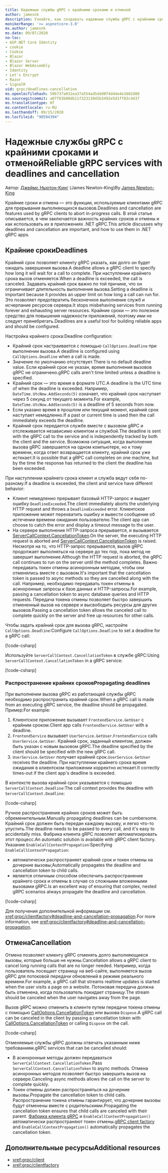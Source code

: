 ```yaml
---
title: Надежные службы gRPC с крайними сроками и отменой
author: jamesnk
description: Узнайте, как создавать надежные службы gRPC с крайними сроками и отменой в .NET.
monikerRange: '>= aspnetcore-3.0'
ms.author: jamesnk
ms.date: 09/07/2020
no-loc:
- ASP.NET Core Identity
- cookie
- Cookie
- Blazor
- Blazor Server
- Blazor WebAssembly
- Identity
- Let's Encrypt
- Razor
- SignalR
uid: grpc/deadlines-cancellation
ms.openlocfilehash: 59b737a032ea37a554ad5ddd0f4d44e4e1602d88
ms.sourcegitcommit: a07f83b00db11f32313045b3492e5d1ff83c4437
ms.translationtype: HT
ms.contentlocale: ru-RU
ms.lasthandoff: 09/15/2020
ms.locfileid: "90594394"
---
```

# <a name="reliable-grpc-services-with-deadlines-and-cancellation"></a><span data-ttu-id="1cd49-103">Надежные службы gRPC с крайними сроками и отменой</span><span class="sxs-lookup"><span data-stu-id="1cd49-103">Reliable gRPC services with deadlines and cancellation</span></span>

<span data-ttu-id="1cd49-104">Автор: [Джеймс Ньютон-Кинг](https://twitter.com/jamesnk) (James Newton-King)</span><span class="sxs-lookup"><span data-stu-id="1cd49-104">By [James Newton-King](https://twitter.com/jamesnk)</span></span>

<span data-ttu-id="1cd49-105">Крайние сроки и отмена — это функции, используемые клиентами gRPC для прерывания выполняющихся вызовов.</span><span class="sxs-lookup"><span data-stu-id="1cd49-105">Deadlines and cancellation are features used by gRPC clients to abort in-progress calls.</span></span> <span data-ttu-id="1cd49-106">В этой статье описывается, в чем заключается важность крайних сроков и отмены и как использовать их в приложениях .NET gRPC.</span><span class="sxs-lookup"><span data-stu-id="1cd49-106">This article discusses why deadlines and cancellation are important, and how to use them in .NET gRPC apps.</span></span>

## <a name="deadlines"></a><span data-ttu-id="1cd49-107">Крайние сроки</span><span class="sxs-lookup"><span data-stu-id="1cd49-107">Deadlines</span></span>

<span data-ttu-id="1cd49-108">Крайний срок позволяет клиенту gRPC указать, как долго он будет ожидать завершения вызова.</span><span class="sxs-lookup"><span data-stu-id="1cd49-108">A deadline allows a gRPC client to specify how long it will wait for a call to complete.</span></span> <span data-ttu-id="1cd49-109">При наступлении крайнего срока вызов отменяется.</span><span class="sxs-lookup"><span data-stu-id="1cd49-109">When a deadline is exceeded, the call is canceled.</span></span> <span data-ttu-id="1cd49-110">Задавать крайний срок важно по той причине, что он ограничивает длительность выполнения вызова.</span><span class="sxs-lookup"><span data-stu-id="1cd49-110">Setting a deadline is important because it provides an upper limit on how long a call can run for.</span></span> <span data-ttu-id="1cd49-111">Это позволяет предотвратить бесконечное выполнение служб и исчерпание ресурсов сервера.</span><span class="sxs-lookup"><span data-stu-id="1cd49-111">It stops misbehaving services from running forever and exhausting server resources.</span></span> <span data-ttu-id="1cd49-112">Крайние сроки — это полезное средство для повышения надежности приложений, поэтому ими не следует пренебрегать.</span><span class="sxs-lookup"><span data-stu-id="1cd49-112">Deadlines are a useful tool for building reliable apps and should be configured.</span></span>

<span data-ttu-id="1cd49-113">Настройка крайнего срока:</span><span class="sxs-lookup"><span data-stu-id="1cd49-113">Deadline configuration:</span></span>

* <span data-ttu-id="1cd49-114">Крайний срок настраивается с помощью `CallOptions.Deadline` при выполнении вызова.</span><span class="sxs-lookup"><span data-stu-id="1cd49-114">A deadline is configured using `CallOptions.Deadline` when a call is made.</span></span>
* <span data-ttu-id="1cd49-115">Значение по умолчанию отсутствует.</span><span class="sxs-lookup"><span data-stu-id="1cd49-115">There is no default deadline value.</span></span> <span data-ttu-id="1cd49-116">Если крайний срок не указан, время выполнения вызовов gRPC не ограничено.</span><span class="sxs-lookup"><span data-stu-id="1cd49-116">gRPC calls aren't time limited unless a deadline is specified.</span></span>
* <span data-ttu-id="1cd49-117">Крайний срок — это время в формате UTC.</span><span class="sxs-lookup"><span data-stu-id="1cd49-117">A deadline is the UTC time of when the deadline is exceeded.</span></span> <span data-ttu-id="1cd49-118">Например, `DateTime.UtcNow.AddSeconds(5)` означает, что крайний срок наступает через 5 секунд от текущего момента.</span><span class="sxs-lookup"><span data-stu-id="1cd49-118">For example, `DateTime.UtcNow.AddSeconds(5)` is a deadline of 5 seconds from now.</span></span>
* <span data-ttu-id="1cd49-119">Если указано время в прошлом или текущий момент, крайний срок наступает немедленно.</span><span class="sxs-lookup"><span data-stu-id="1cd49-119">If a past or current time is used then the call immediately exceeds the deadline.</span></span>
* <span data-ttu-id="1cd49-120">Крайний срок передается службе вместе с вызовом gRPC и отслеживается независимо клиентом и службой.</span><span class="sxs-lookup"><span data-stu-id="1cd49-120">The deadline is sent with the gRPC call to the service and is independently tracked by both the client and the service.</span></span> <span data-ttu-id="1cd49-121">Возможна ситуация, когда выполнение вызова gRPC завершается на одном компьютере, но к тому времени, когда ответ возвращается клиенту, крайний срок уже истекает.</span><span class="sxs-lookup"><span data-stu-id="1cd49-121">It is possible that a gRPC call completes on one machine, but by the time the response has returned to the client the deadline has been exceeded.</span></span>

<span data-ttu-id="1cd49-122">При наступлении крайнего срока клиент и служба ведут себя по-разному.</span><span class="sxs-lookup"><span data-stu-id="1cd49-122">If a deadline is exceeded, the client and service have different behavior:</span></span>

* <span data-ttu-id="1cd49-123">Клиент немедленно прерывает базовый HTTP-запрос и выдает ошибку `DeadlineExceeded`.</span><span class="sxs-lookup"><span data-stu-id="1cd49-123">The client immediately aborts the underlying HTTP request and throws a `DeadlineExceeded` error.</span></span> <span data-ttu-id="1cd49-124">Клиентское приложение может перехватить ошибку и вывести сообщение об истечении времени ожидания пользователю.</span><span class="sxs-lookup"><span data-stu-id="1cd49-124">The client app can choose to catch the error and display a timeout message to the user.</span></span>
* <span data-ttu-id="1cd49-125">На сервере выполнение HTTP-запроса прерывается, и вызывается [ServerCallContext.CancellationToken](xref:System.Threading.CancellationToken).</span><span class="sxs-lookup"><span data-stu-id="1cd49-125">On the server, the executing HTTP request is aborted and [ServerCallContext.CancellationToken](xref:System.Threading.CancellationToken) is raised.</span></span> <span data-ttu-id="1cd49-126">Несмотря на то, что HTTP-запрос прерывается, вызов gRPC продолжает выполняться на сервере до тех пор, пока метод не завершит выполнение.</span><span class="sxs-lookup"><span data-stu-id="1cd49-126">Although the HTTP request is aborted, the gRPC call continues to run on the server until the method completes.</span></span> <span data-ttu-id="1cd49-127">Важно передавать токен отмены асинхронным методам, чтобы они отменялись вместе с вызовом.</span><span class="sxs-lookup"><span data-stu-id="1cd49-127">It's important that the cancellation token is passed to async methods so they are cancelled along with the call.</span></span> <span data-ttu-id="1cd49-128">Например, необходимо передавать токен отмены в асинхронные запросы к базе данных и HTTP-запросы.</span><span class="sxs-lookup"><span data-stu-id="1cd49-128">For example, passing a cancellation token to async database queries and HTTP requests.</span></span> <span data-ttu-id="1cd49-129">Передача токена отмены позволяет быстро завершить отмененный вызов на сервере и высвободить ресурсы для других вызовов.</span><span class="sxs-lookup"><span data-stu-id="1cd49-129">Passing a cancellation token allows the canceled call to complete quickly on the server and free up resources for other calls.</span></span>

<span data-ttu-id="1cd49-130">Чтобы задать крайний срок для вызова gRPC, настройте `CallOptions.Deadline`:</span><span class="sxs-lookup"><span data-stu-id="1cd49-130">Configure `CallOptions.Deadline` to set a deadline for a gRPC call:</span></span>

[!code-csharp[](~/grpc/deadlines-cancellation/deadline-client.cs?highlight=7,12)]

<span data-ttu-id="1cd49-131">Используйте `ServerCallContext.CancellationToken` в службе gRPC:</span><span class="sxs-lookup"><span data-stu-id="1cd49-131">Using `ServerCallContext.CancellationToken` in a gRPC service:</span></span>

[!code-csharp[](~/grpc/deadlines-cancellation/deadline-server.cs?highlight=5)]

### <a name="propagating-deadlines"></a><span data-ttu-id="1cd49-132">Распространение крайних сроков</span><span class="sxs-lookup"><span data-stu-id="1cd49-132">Propagating deadlines</span></span>

<span data-ttu-id="1cd49-133">При выполнении вызова gRPC из работающей службы gRPC необходимо распространить крайний срок.</span><span class="sxs-lookup"><span data-stu-id="1cd49-133">When a gRPC call is made from an executing gRPC service, the deadline should be propagated.</span></span> <span data-ttu-id="1cd49-134">Пример:</span><span class="sxs-lookup"><span data-stu-id="1cd49-134">For example:</span></span>

1. <span data-ttu-id="1cd49-135">Клиентское приложение вызывает `FrontendService.GetUser` с крайним сроком.</span><span class="sxs-lookup"><span data-stu-id="1cd49-135">Client app calls `FrontendService.GetUser` with a deadline.</span></span>
2. <span data-ttu-id="1cd49-136">`FrontendService` вызывает `UserService.GetUser`.</span><span class="sxs-lookup"><span data-stu-id="1cd49-136">`FrontendService` calls `UserService.GetUser`.</span></span> <span data-ttu-id="1cd49-137">Крайний срок, заданный клиентом, должен быть указан с новым вызовом gRPC.</span><span class="sxs-lookup"><span data-stu-id="1cd49-137">The deadline specified by the client should be specified with the new gRPC call.</span></span>
3. <span data-ttu-id="1cd49-138">`UserService.GetUser` получает крайний срок.</span><span class="sxs-lookup"><span data-stu-id="1cd49-138">`UserService.GetUser` receives the deadline.</span></span> <span data-ttu-id="1cd49-139">При наступлении крайнего срока время ожидания в клиентском приложении корректно истекает.</span><span class="sxs-lookup"><span data-stu-id="1cd49-139">It correctly times-out if the client app's deadline is exceeded.</span></span>

<span data-ttu-id="1cd49-140">В контексте вызова крайний срок указывается с помощью `ServerCallContext.Deadline`:</span><span class="sxs-lookup"><span data-stu-id="1cd49-140">The call context provides the deadline with `ServerCallContext.Deadline`:</span></span>

[!code-csharp[](~/grpc/deadlines-cancellation/deadline-propagate.cs?highlight=7)]

<span data-ttu-id="1cd49-141">Ручное распространение крайних сроков может быть обременительным.</span><span class="sxs-lookup"><span data-stu-id="1cd49-141">Manually propagating deadlines can be cumbersome.</span></span> <span data-ttu-id="1cd49-142">Крайний срок должен быть передан каждому вызову, и легко что-то упустить.</span><span class="sxs-lookup"><span data-stu-id="1cd49-142">The deadline needs to be passed to every call, and it's easy to accidentally miss.</span></span> <span data-ttu-id="1cd49-143">Фабрика клиента gRPC позволяет автоматизировать этот процесс.</span><span class="sxs-lookup"><span data-stu-id="1cd49-143">An automatic solution is available with gRPC client factory.</span></span> <span data-ttu-id="1cd49-144">Указание `EnableCallContextPropagation`:</span><span class="sxs-lookup"><span data-stu-id="1cd49-144">Specifying `EnableCallContextPropagation`:</span></span>

* <span data-ttu-id="1cd49-145">автоматически распространяет крайний срок и токен отмены на дочерние вызовы;</span><span class="sxs-lookup"><span data-stu-id="1cd49-145">Automatically propagates the deadline and cancellation token to child calls.</span></span>
* <span data-ttu-id="1cd49-146">является отличным способом обеспечить распространение крайнего срока и отмены в случае со сложными вложенными вызовами gRPC.</span><span class="sxs-lookup"><span data-stu-id="1cd49-146">Is an excellent way of ensuring that complex, nested gRPC scenarios always propagate the deadline and cancellation.</span></span>

[!code-csharp[](~/grpc/deadlines-cancellation/clientfactory-propagate.cs?highlight=6)]

<span data-ttu-id="1cd49-147">Для получения дополнительной информации см. <xref:grpc/clientfactory#deadline-and-cancellation-propagation>.</span><span class="sxs-lookup"><span data-stu-id="1cd49-147">For more information, see <xref:grpc/clientfactory#deadline-and-cancellation-propagation>.</span></span>

## <a name="cancellation"></a><span data-ttu-id="1cd49-148">Отмена</span><span class="sxs-lookup"><span data-stu-id="1cd49-148">Cancellation</span></span>

<span data-ttu-id="1cd49-149">Отмена позволяет клиенту gRPC отменять долго выполняющиеся вызовы, которые больше не нужны.</span><span class="sxs-lookup"><span data-stu-id="1cd49-149">Cancellation allows a gRPC client to cancel long running calls that are no longer needed.</span></span> <span data-ttu-id="1cd49-150">Например, когда пользователь посещает страницу на веб-сайте, выполняется вызов gRPC для потоковой передачи обновлений в режиме реального времени.</span><span class="sxs-lookup"><span data-stu-id="1cd49-150">For example, a gRPC call that streams realtime updates is started when the user visits a page on a website.</span></span> <span data-ttu-id="1cd49-151">Потоковая передача должна быть отменена, когда пользователь покидает страницу.</span><span class="sxs-lookup"><span data-stu-id="1cd49-151">The stream should be canceled when the user navigates away from the page.</span></span>

<span data-ttu-id="1cd49-152">Вызов gRPC можно отменить в клиенте путем передачи токена отмены с помощью [CallOptions.CancellationToken](xref:System.Threading.CancellationToken) или вызова `Dispose`.</span><span class="sxs-lookup"><span data-stu-id="1cd49-152">A gRPC call can be canceled in the client by passing a cancellation token with [CallOptions.CancellationToken](xref:System.Threading.CancellationToken) or calling `Dispose` on the call.</span></span>

[!code-csharp[](~/grpc/deadlines-cancellation/cancellation-client.cs?highlight=19)]

<span data-ttu-id="1cd49-153">Отменяемые службы gRPC должны отвечать указанным ниже требованиям.</span><span class="sxs-lookup"><span data-stu-id="1cd49-153">gRPC services that can be cancelled should:</span></span>
* <span data-ttu-id="1cd49-154">В асинхронные методы должен передаваться `ServerCallContext.CancellationToken`.</span><span class="sxs-lookup"><span data-stu-id="1cd49-154">Pass `ServerCallContext.CancellationToken` to async methods.</span></span> <span data-ttu-id="1cd49-155">Отмена асинхронных методов позволяет быстро завершить вызов на сервере.</span><span class="sxs-lookup"><span data-stu-id="1cd49-155">Canceling async methods allows the call on the server to complete quickly.</span></span>
* <span data-ttu-id="1cd49-156">Токен отмены должен распространяться на дочерние вызовы.</span><span class="sxs-lookup"><span data-stu-id="1cd49-156">Propagate the cancellation token to child calls.</span></span> <span data-ttu-id="1cd49-157">Распространение токена отмены гарантирует, что дочерние вызовы будут отменены вместе с родительскими.</span><span class="sxs-lookup"><span data-stu-id="1cd49-157">Propagating the cancellation token ensures that child calls are canceled with their parent.</span></span> <span data-ttu-id="1cd49-158">[Фабрика клиента gRPC](xref:grpc/clientfactory) и `EnableCallContextPropagation()` автоматически распространяют токен отмены.</span><span class="sxs-lookup"><span data-stu-id="1cd49-158">[gRPC client factory](xref:grpc/clientfactory) and `EnableCallContextPropagation()` automatically propagates the cancellation token.</span></span>

## <a name="additional-resources"></a><span data-ttu-id="1cd49-159">Дополнительные ресурсы</span><span class="sxs-lookup"><span data-stu-id="1cd49-159">Additional resources</span></span>

* <xref:grpc/client>
* <xref:grpc/clientfactory>

